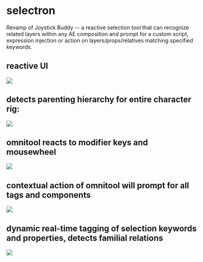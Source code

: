 # selectron

Revamp of Joystick Buddy -- a reactive selection tool that can recognize related layers within any AE composition and prompt for a custom script, expression injection or action on layers/props/relatives matching specified keywords.

## reactive UI

![](https://thumbs.gfycat.com/DirtySorrowfulLaughingthrush-size_restricted.gif)

## detects parenting hierarchy for entire character rig:

![](https://thumbs.gfycat.com/AlarmedDeliriousIndianrockpython-size_restricted.gif)

## omnitool reacts to modifier keys and mousewheel

![](https://thumbs.gfycat.com/RedUnconsciousGiraffe-size_restricted.gif)

## contextual action of omnitool will prompt for all tags and components

![](https://thumbs.gfycat.com/ShadyLividGeese-size_restricted.gif)

## dynamic real-time tagging of selection keywords and properties, detects familial relations

![](https://thumbs.gfycat.com/UnkemptElatedAcornwoodpecker-size_restricted.gif)
